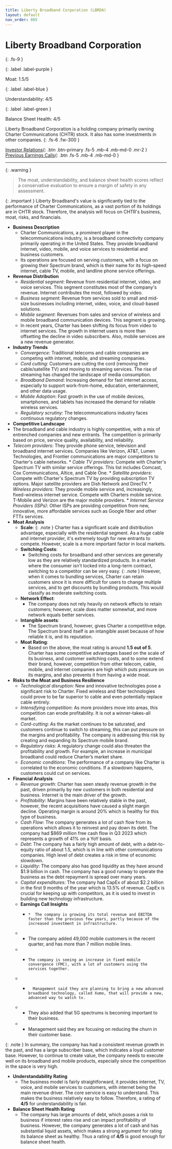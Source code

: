 ```yaml
---
title: Liberty Broadband Corporation (LBRDA)
layout: default
nav_order: 865
---
```


# Liberty Broadband Corporation
{: .fs-9 }

{: .label .label-purple }

Moat: 1.5/5

{: .label .label-blue }

Understandability: 4/5

{: .label .label-green }

Balance Sheet Health: 4/5

Liberty Broadband Corporation is a holding company primarily owning Charter Communications (CHTR) stock. It also has some investments in other companies.
{: .fs-6 .fw-300 }

[Investor Relations](https://www.google.com/search?q=LBRDA+investor+relations){: .btn .btn-primary .fs-5 .mb-4 .mb-md-0 .mr-2 }
[Previous Earnings Calls](https://discountingcashflows.com/company/LBRDA/transcripts/){: .btn .fs-5 .mb-4 .mb-md-0 }

---

{: .warning }
>The moat, understandability, and balance sheet health scores reflect a conservative evaluation to ensure a margin of safety in any assessment.



{: .important }
Liberty Broadband's value is significantly tied to the performance of Charter Communications, as a vast portion of its holdings are in CHTR stock. Therefore, the analysis will focus on CHTR's business, moat, risks, and financials.
*   **Business Description**
    *   Charter Communications, a prominent player in the telecommunications industry, is a broadband connectivity company primarily operating in the United States. They provide broadband internet, video, mobile, and voice services to residential and business customers.
    *   Its operations are focused on serving customers, with a focus on growing their Spectrum brand, which is their name for its high-speed internet, cable TV, mobile, and landline phone service offerings.
*  **Revenue Distribution**
    *   *Residential segment*: Revenue from residential internet, video, and voice services. This segment constitutes most of the company's revenue. Internet contributes the most, followed by video.
    *   *Business segment*: Revenue from services sold to small and mid-size businesses including internet, video, voice, and cloud-based solutions.
    *   *Mobile segment*: Revenues from sales and service of wireless and mobile broadband communication devices. This segment is growing.
    *   In recent years, Charter has been shifting its focus from video to internet services. The growth in internet users is more than offsetting the decline in video subscribers. Also, mobile services are a new revenue generator.
*   **Industry Trends**
    *   *Convergence*: Traditional telecoms and cable companies are competing with internet, mobile, and streaming companies.
    *   *Cord cutting*: Customers are cutting the cord (removing their cable/satellite TV) and moving to streaming services. The rise of streaming has changed the landscape of media consumption.
    *   *Broadband Demand*: Increasing demand for fast internet access, especially to support work-from-home, education, entertainment, and other data usage.
    *   *Mobile Adoption*: Fast growth in the use of mobile devices, smartphones, and tablets has increased the demand for reliable wireless services.
    *   *Regulatory scrutiny:* The telecommunications industry faces continuous regulatory changes.
*   **Competitive Landscape**
  *  The broadband and cable industry is highly competitive, with a mix of entrenched companies and new entrants. The competition is primarily based on price, service quality, availability, and reliability.
  *    *Telecom providers*: They provide phone service, television and broadband internet services. Companies like Verizon, AT&T, Lumen Technologies, and Frontier communications are major competitors to Charter's cable networks.
    *   *Cable TV providers*: Compete with Charter's Spectrum TV with similar service offerings. This list includes Comcast, Cox Communications, Altice, and Cable One.
    *   *Satellite providers*: Compete with Charter's Spectrum TV by providing subscription TV options. Major satellite providers are Dish Network and DirecTV.
    *   *Wireless providers*: They provide mobile service and, increasingly, fixed-wireless internet service. Compete with Charters mobile service. T-Mobile and Verizon are the major mobile providers.
    *   *Internet Service Providers (ISPs)*: Other ISPs are providing competition from new, innovative, more affordable services such as Google fiber and other FTTx services.
*   **Moat Analysis**
    *   **Scale**:
{: .note }
Charter has a significant scale and distribution advantage, especially with the residential segment. As a huge cable and internet provider, it's extremely tough for new entrants to compete. However, scale is a more important factor in local markets.
    *   **Switching Costs**:
        *   Switching costs for broadband and other services are generally low as they are relatively standardized products. In a market where the consumer isn't locked into a long-term contract, switching to a competitor can be very easy.
{: .note }
However, when it comes to bundling services, Charter can retain customers since it is more difficult for users to change multiple services, and to get discounts by bundling products. This would classify as moderate switching costs.
    *   **Network Effect**:
         *    The company does not rely heavily on network effects to retain customers; however, scale does matter somewhat, and more network equals better services. 
    *   **Intangible assets**:
         *    The Spectrum brand, however, gives Charter a competitive edge. The Spectrum brand itself is an intangible asset because of how reliable it is, and its reputation.
    *   **Moat Rating**:
         *   Based on the above, the moat rating is around **1.5 out of 5**. Charter has some competitive advantages based on the scale of its business, and customer switching costs, and to some extend their brand, however, competition from other telecom, cable, mobile, and internet companies are high which puts pressure on its margins, and also prevents it from having a wide moat.
*   **Risks to the Moat and Business Resilience**
    *   *Technological disruption:* New and innovative technologies pose a significant risk to Charter. Fixed wireless and fiber technologies could prove to be far superior to cable and even potentially replace cable entirely.
    *   *Intensifying competition*: As more providers move into areas, this competition can erode profitability. It is not a winner-takes-all market.
    *   *Cord-cutting*: As the market continues to be saturated, and customers continue to switch to streaming, this can put pressure on the margins and profitability. The company is addressing this risk by creating and expanding its Spectrum mobile brand.
    *   *Regulatory risks*: A regulatory change could also threaten the profitability and growth. For example, an increase in municipal broadband could reduce Charter’s market share.
    *  *Economic conditions*: The performance of a company like Charter is correlated to the economic conditions. If a slowdown happens, customers could cut on services.
*   **Financial Analysis**
    *   *Revenue growth*: Charter has seen steady revenue growth in the past, driven primarily by new customers in both residential and business. Internet is the main driver of the growth.
    *  *Profitability*: Margins have been relatively stable in the past, however, the recent acquisitions have caused a slight margin decline. Operating margin is around 20% which is healthy for this type of business.
    *   *Cash Flow*: The company generates a lot of cash flow from its operations which allows it to reinvest and pay down its debt. The company had $869 million free cash flow in Q3 2023 which represents a growth of 41% on a YoY basis.
    *   *Debt*: The company has a fairly high amount of debt, with a debt-to-equity ratio of about 1.5, which is in line with other communications companies. High level of debt creates a risk in time of economic slowdown.
    *   *Liquidity*: The company also has good liquidity as they have around $1.9 billion in cash. The company has a good runway to operate the business as the debt repayment is spread over many years.
    *   *Capital expenditures:* The company had CapEx of about $2.2 billion in the first 9 months of the year which is 13.5% of revenue. CapEx is crucial for keeping up with competitors, as it is used to invest in building new technology infrastructure.
    *   **Earnings Call Insights**
          *     *  The company is growing its total revenue and EBITDA faster than the previous few years, partly because of the increased investment in infrastructure.
    *    * The company added 49,000 mobile customers in the recent quarter, and has more than 7 million mobile lines.
    *  *     The company is seeing an increase in fixed mobile convergence (FMC), with a lot of customers using the services together.
    *  *       Management said they are planning to bring a new advanced broadband technology, called Xumo, that will provide a new, advanced way to watch tv.
    *    *    They also added that 5G spectrums is becoming important to their business.
    *   *    Management said they are focusing on reducing the churn in their customer base.

{: .note }
In summary, the company has had a consistent revenue growth in the past, and has a large subscriber base, which indicates a loyal customer base. However, to continue to create value, the company needs to execute well on its broadband and mobile products, especially since the competition in the space is very high.
*   **Understandability Rating**
    *    The business model is fairly straightforward, it provides internet, TV, voice, and mobile services to customers, with internet being the main revenue driver. The core service is easy to understand. This makes the business relatively easy to follow. Therefore, a rating of **4/5** for understandability is fair.
*   **Balance Sheet Health Rating**
    *   The company has large amounts of debt, which poses a risk to business if interest rates rise and can impact profitability of business. However, the company generates a lot of cash and has substantial liquid assets, which makes a strong argument for rating its balance sheet as healthy. Thus a rating of **4/5** is good enough for balance sheet health.

